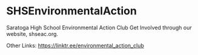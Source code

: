 # SHSEnvironmentalAction
Saratoga High School Environmental Action Club
Get Involved through our website, shseac.org.

Other Links:
https://linktr.ee/environmental_action_club
